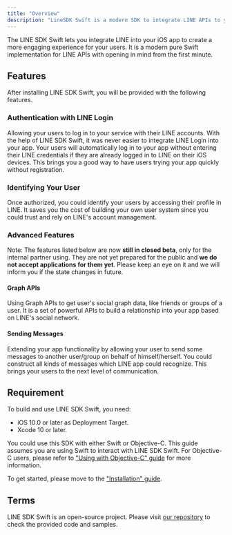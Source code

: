 ```yaml
---
title: "Overview"
description: "LineSDK Swift is a modern SDK to integrate LINE APIs to your iOS app. It provides LINE Login, social APIs and much more."
---
```


The LINE SDK Swift lets you integrate LINE into your iOS app to create a more engaging experience for your users. It is a modern pure Swift implementation for LINE APIs with opening in mind from the first minute.

## Features

After installing LINE SDK Swift, you will be provided with the following features.

### Authentication with LINE Login

Allowing your users to log in to your service with their LINE accounts. With the help of LINE SDK Swift, it was never easier to integrate LINE Login into your app. Your users will automatically log in to your app without entering their LINE credentials if they are already logged in to LINE on their iOS devices. This brings you a good way to have users trying your app quickly without registration.

### Identifying Your User

Once authorized, you could identify your users by accessing their profile in LINE. It saves you the cost of building your own user system since you could trust and rely on LINE's account management.

### Advanced Features

<div class="Md108FrameNote">
  <p><span class="Md07TextBold">Note: </span>The features listed below are now <b>still in closed beta</b>, only for the internal partner using. They are not yet prepared for the public and <b>we do not accept applications for them yet</b>. Please keep an eye on it and we will inform you if the state changes in future.</p>
</div>

#### Graph APIs

Using Graph APIs to get user's social graph data, like friends or groups of a user. It is a set of powerful APIs to build a relationship into your app based on LINE's social network.

#### Sending Messages

Extending your app functionality by allowing your user to send some messages to another user/group on behalf of himself/herself. You could construct all kinds of messages which LINE app could recognize. This brings your users to the next level of communication.

## Requirement

To build and use LINE SDK Swift, you need:

- iOS 10.0 or later as Deployment Target.
- Xcode 10 or later.

You could use this SDK with either Swift or Objective-C. This guide assumes you are using Swift to interact with LINE SDK Swift. For Objective-C users, please refer to ["Using with Objective-C" guide][using-objc] for more information.

To get started, please move to the ["Installation" guide][installation].

## Terms

LINE SDK Swift is an open-source project. Please visit [our repository][repository] to check the provided code and samples.

[using-objc]: /docs/ios-sdk-swift/using-objc
[installation]: /docs/ios-sdk-swift/installation
[repository]: https://github.com/line/line-sdk-swift
<!--TODO onevcat: Update repo URL-->